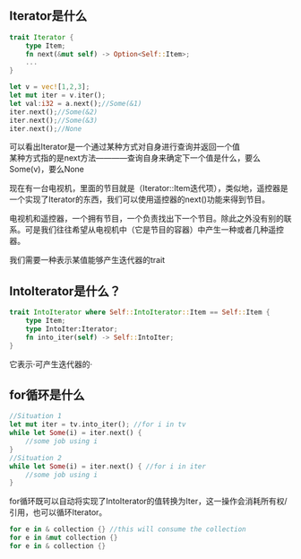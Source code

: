 ## Iterator是什么
```rust
trait Iterator {
    type Item;
    fn next(&mut self) -> Option<Self::Item>;
    ...
}
```
```rust
let v = vec![1,2,3];
let mut iter = v.iter();
let val:i32 = a.next();//Some(&1)
iter.next();//Some(&2)
iter.next();//Some(&3)
iter.next();//None
```
可以看出Iterator是一个通过某种方式对自身进行查询并返回一个值  
某种方式指的是next方法————查询自身来确定下一个值是什么，要么Some(v)，要么None

现在有一台电视机，里面的节目就是（Iterator::Item迭代项），类似地，遥控器是一个实现了Iterator的东西，我们可以使用遥控器的next()功能来得到节目。

电视机和遥控器，一个拥有节目，一个负责找出下一个节目。除此之外没有别的联系。可是我们往往希望从电视机中（它是节目的容器）中产生一种或者几种遥控器。

我们需要一种表示某值能够产生迭代器的trait


## IntoIterator是什么？
```rust
trait IntoIterator where Self::IntoIterator::Item == Self::Item {
    type Item;
    type IntoIter:Iterator;
    fn into_iter(self) -> Self::IntoIter;
}
```
它表示·可产生迭代器的·

## for循环是什么

```rust
//Situation 1
let mut iter = tv.into_iter(); //for i in tv
while let Some(i) = iter.next() {
    //some job using i
}
//Situation 2 
while let Some(i) = iter.next() { //for i in iter
    //some job using i
}

```
for循环既可以自动将实现了IntoIterator的值转换为Iter，这一操作会消耗所有权/引用，也可以循环Iterator。

```rust
for e in & collection {} //this will consume the collection
for e in &mut collection {}
for e in & collection {}
```
